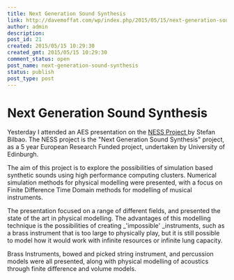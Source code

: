```yaml
---
title: Next Generation Sound Synthesis
link: http://davemoffat.com/wp/index.php/2015/05/15/next-generation-sound-synthesis/
author: admin
description: 
post_id: 21
created: 2015/05/15 10:29:30
created_gmt: 2015/05/15 10:29:30
comment_status: open
post_name: next-generation-sound-synthesis
status: publish
post_type: post
---
```

# Next Generation Sound Synthesis

Yesterday I attended an AES presentation on the [NESS Project ](http://ness-music.eu/)by Stefan Bilbao. The NESS project is the "Next Generation Sound Synthesis" project, as a 5 year European Research Funded project, undertaken by University of Edinburgh.

The aim of this project is to explore the possibilities of simulation based synthetic sounds using high performance computing clusters. Numerical simulation methods for physical modelling were presented, with a focus on Finite Difference Time Domain methods for modelling of musical instruments.

The presentation focused on a range of different fields, and presented the state of the art in physical modelling. The advantages of this modelling technique is the possibilities of creating _'impossible' _instruments, such as a brass instrument that is too large to physically play, but it is still possible to model how it would work with infinite resources or infinite lung capacity.

Brass Instruments, bowed and picked string instrument, and percussion models were all presented, along with physical modelling of acoustics through finite difference and volume models.